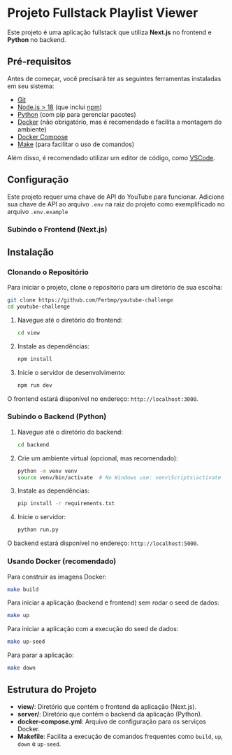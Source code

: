 # Projeto Fullstack Playlist Viewer

Este projeto é uma aplicação fullstack que utiliza **Next.js** no frontend e **Python** no backend.

## Pré-requisitos

Antes de começar, você precisará ter as seguintes ferramentas instaladas em seu sistema:

- [Git](https://git-scm.com)
- [Node.js > 18](https://nodejs.org/en/) (que inclui [npm](http://npmjs.com))
- [Python](https://www.python.org/downloads/) (com pip para gerenciar pacotes)
- [Docker](https://docker.com/) (não obrigatório, mas é recomendado e facilita a montagem do ambiente)
- [Docker Compose](https://docs.docker.com/compose/install/)
- [Make](https://www.gnu.org/software/make/) (para facilitar o uso de comandos)

Além disso, é recomendado utilizar um editor de código, como [VSCode](https://code.visualstudio.com/).

## Configuração

Este projeto requer uma chave de API do YouTube para funcionar. Adicione sua chave de API ao arquivo `.env` na raiz do projeto como exemplificado no arquivo `.env.example`

### Subindo o Frontend (Next.js)


## Instalação

### Clonando o Repositório

Para iniciar o projeto, clone o repositório para um diretório de sua escolha:

```bash
git clone https://github.com/Ferbmp/youtube-challenge
cd youtube-challenge
```

1. Navegue até o diretório do frontend:

   ```bash
   cd view
   ```

2. Instale as dependências:

   ```bash
   npm install
   ```

3. Inicie o servidor de desenvolvimento:
   ```bash
   npm run dev
   ```

O frontend estará disponível no endereço: `http://localhost:3000`.

### Subindo o Backend (Python)

1. Navegue até o diretório do backend:

   ```bash
   cd backend
   ```

2. Crie um ambiente virtual (opcional, mas recomendado):

   ```bash
   python -m venv venv
   source venv/bin/activate  # No Windows use: venv\Scripts\activate
   ```

3. Instale as dependências:

   ```bash
   pip install -r requirements.txt
   ```

4. Inicie o servidor:
   ```bash
   python run.py
   ```

O backend estará disponível no endereço: `http://localhost:5000`.

### Usando Docker (recomendado)

Para construir as imagens Docker:

```bash
make build
```

Para iniciar a aplicação (backend e frontend) sem rodar o seed de dados:

```bash
make up
```

Para iniciar a aplicação com a execução do seed de dados:

```bash
make up-seed
```

Para parar a aplicação:

```bash
make down
```

## Estrutura do Projeto

- **view/**: Diretório que contém o frontend da aplicação (Next.js).
- **server/**: Diretório que contém o backend da aplicação (Python).
- **docker-compose.yml**: Arquivo de configuração para os serviços Docker.
- **Makefile**: Facilita a execução de comandos frequentes como `build`, `up`, `down` e `up-seed`.

